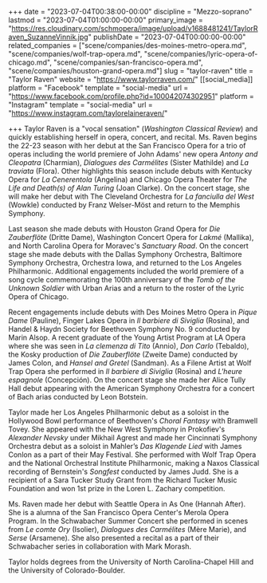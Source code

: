 +++
date = "2023-07-04T00:38:00-00:00"
discipline = "Mezzo-soprano"
lastmod = "2023-07-04T01:00:00-00:00"
primary_image = "https://res.cloudinary.com/schmopera/image/upload/v1688481241/TaylorRaven_SuzanneVinnik.jpg"
publishDate = "2023-07-04T00:00:00-00:00"
related_companies = ["scene/companies/des-moines-metro-opera.md", "scene/companies/wolf-trap-opera.md", "scene/companies/lyric-opera-of-chicago.md", "scene/companies/san-francisco-opera.md", "scene/companies/houston-grand-opera.md"]
slug = "taylor-raven"
title = "Taylor Raven"
website = "https://www.taylorraven.com/"
[[social_media]]
platform = "Facebook"
template = "social-media"
url = "https://www.facebook.com/profile.php?id=100042074302951"
platform = "Instagram"
template = "social-media"
url = "https://www.instagram.com/taylorelaineraven/"

+++
Taylor Raven is a "vocal sensation" (_Washington Classical Review_) and quickly establishing herself in opera, concert, and recital. Ms. Raven begins the 22-23 season with her debut at the San Francisco Opera for a trio of operas including the world premiere of John Adams' new opera _Antony and Cleopatra_ (Charmian), _Dialogues des Carmélites_ (Sister Mathilde) and _La traviata_ (Flora). Other highlights this season include debuts with Kentucky Opera for _La Cenerentola_ (Angelina) and Chicago Opera Theater for _The Life and Death(s) of Alan Turing_ (Joan Clarke). On the concert stage, she will make her debut with The Cleveland Orchestra for _La fanciulla del West_ (Wowkle) conducted by Franz Welser-Möst and return to the Memphis Symphony. 

Last season she made debuts with Houston Grand Opera for _Die Zauberflöte_ (Dritte Dame), Washington Concert Opera for _Lakmé_ (Mallika), and North Carolina Opera for Moravec's _Sanctuary Road_. On the concert stage she made debuts with the Dallas Symphony Orchestra, Baltimore Symphony Orchestra, Orchestra Iowa, and returned to the Los Angeles Philharmonic. Additional engagements included the world premiere of a song cycle commemorating the 100th anniversary of the _Tomb of the Unknown Soldier_ with Urban Arias and a return to the roster of the Lyric Opera of Chicago. 

Recent engagements include debuts with Des Moines Metro Opera in _Pique Dame_ (Pauline), Finger Lakes Opera in _Il barbiere di Siviglia_ (Rosina), and Handel & Haydn Society for Beethoven Symphony No. 9 conducted by Marin Alsop.  A recent graduate of the Young Artist Program at LA Opera where she was seen in _La clemenza di Tito_ (Annio), _Don Carlo_ (Tebaldo), the Kosky production of _Die Zauberflöte_ (Zweite Dame) conducted by James Colon, and _Hansel and Gretel_ (Sandman). As a Filene Artist at Wolf Trap Opera she performed in _Il barbiere di Siviglia_ (Rosina) and _L'heure espagnole_ (Concepción). On the concert stage she made her Alice Tully Hall debut appearing with the American Symphony Orchestra for a concert of Bach arias conducted by Leon Botstein.

Taylor made her Los Angeles Philharmonic debut as a soloist in the Hollywood Bowl performance of Beethoven's _Choral Fantasy_ with Bramwell Tovey. She appeared with the New West Symphony in Prokofiev's _Alexander Nevsky_ under Mikhail Agrest and made her Cincinnati Symphony Orchestra debut as a soloist in Mahler’s _Das Klagende Lied_ with James Conlon as a part of their May Festival. She performed with Wolf Trap Opera and the National Orchestral Institute Philharmonic, making a Naxos Classical recording of Bernstein's _Songfest_ conducted by James Judd. She is a recipient of a Sara Tucker Study Grant from the Richard Tucker Music Foundation and won 1st prize in the Loren L. Zachary competition. 

Ms. Raven made her debut with Seattle Opera in As One (Hannah After). She is a alumna of the San Francisco Opera Center's Merola Opera Program. In the Schwabacher Summer Concert she performed in scenes from _Le comte Ory_ (Isolier), _Dialogues des Carmélites_ (Mère Marie), and _Serse_ (Arsamene). She also presented a recital as a part of their Schwabacher series in collaboration with Mark Morash. 

Taylor holds degrees from the University of North Carolina-Chapel Hill and the University of Colorado-Boulder. 